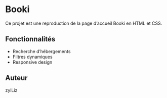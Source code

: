 # Booki

Ce projet est une reproduction de la page d’accueil Booki en HTML et CSS.

## Fonctionnalités
- Recherche d’hébergements
- Filtres dynamiques
- Responsive design

## Auteur
zylLiz
